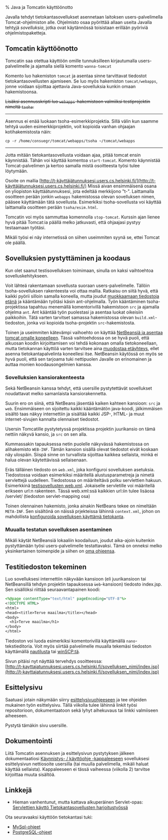 % Java ja Tomcatin käyttöönotto
<!-- tags: viikko1 -->
<!-- order: 1 -->

Javalla tehdyt tietokantasovellukset 
asennetaan laitoksen users-palvelimella Tomcat-ohjelmiston alle.
Ohjelmisto osaa pyörittää allaan useita Javalla tehtyjä *sovelluksia*,
jotka ovat käytännössä toisistaan erillään pyöriviä ohjelmistopaketteja.

## Tomcatin käyttöönotto

Tomcatin saa otettua käyttöön omille tunnuksilleen
kirjautumalla users-palvelimelle ja ajamalla siellä komento `wanna-tomcat`

Komento luo hakemiston `tomcat` ja asentaa sinne tarvittavat tiedostot
tietokantasovellusten ajamiseen.
Se luo myös hakemiston `tomcat/webapps`,
jonne voidaan sijoittaa ajettavia Java-sovelluksia
kunkin omaan hakemistoonsa. 

~~Lisäksi asennusskripti luo `webapps`-hakemistoon valmiiksi testiprojektin nimeltä `tsoha`.~~

-----------

Asennus ei enää luokaan tsoha-esimerkkiprojektia. Sillä välin kun saamme tehtyä uuden esimerkkiprojektin,
voit kopioida vanhan ohjaajan kotihakemistosta näin:

~~~
cp -r /home/consuegr/tomcat/webapps/tsoha ~/tomcat/webapps
~~~

-----------

Jotta mitään tietokantasovellusta voidaan ajaa, pitää tomcat ensin käynnistää.
Tähän voi käyttää komentoa `start-tomcat`.
Komento käynnistää Tomcat-palvelimen ja kertoo samalla
mistä osoitteesta työsi tulee löytymään.

Osoite on mallia
[http://t-käyttäjätunnuksesi.users.cs.helsinki.fi/](http://t-käyttäjätunnuksesi.users.cs.helsinki.fi/)
Missä aivan ensimmäisenä osana on yliopiston käyttäätunnuksesi,
jota edeltää merkkijono "t-".
Laittamalla osoitteen perään jonkin `webapps` hakemistossa olevan
sovelluksen nimen, pääsee käyttämään tätä sovellusta.
Esimerkiksi tsoha-sovellusta voi käyttää laittamalla osoitteen perään `tsoha/esim.html`.

Tomcatin voi myös sammuttaa komennolla `stop-tomcat`.
Kurssin ajan lienee hyvä pitää Tomcat:ia päällä melko jatkuvasti,
että ohjaajasi pystyy testaamaan työtäsi.

Mikäli työsi ei näy internetissä on siihen useimmiten syynä se, ettei Tomcat ole päällä.

## Sovelluksien pystyttäminen ja koodaus

Kun olet saanut testisovelluksen toimimaan,
sinulla on kaksi vaihtoehtoa sovelluskehitykseen.

Voit lähteä rakentamaan sovellusta suoraan users-palvelimelle.
Tällöin tsoha-sovelluksen rakenteesta voi ottaa mallia.
Ratkaisu on siitä hyvä, että kaikki pyörii silloin samalla koneella,
mutta joudut [muokkaamaan tiedostoja etänä](../etamuokkaus.html) 
ja kääntämään työtäsi käsin ant-ohjelmalla.
Työn kääntäminen tsoha-projektissa tapahtuu menemällä komentorivillä hakemistoon `src`
ja ajamalla ohjelma `ant`. Ant kääntää työn puolestasi ja asentaa luokat oikeisiin paikkoihin.
Tätä varten tarvitset samassa hakemistossa olevan `build.xml`-tiedoston, jonka voi kopioida tsoha-projektin `src`-hakemistosta.

Toinen ja useimmiten kätevämpi vaihoehto on käyttää [NetBeansiä ja asentaa tomcat omalle koneelleen](../netbeans/java.html). 
Tässä vaihtoehdossa on se hyvä puoli, että alkuosan koodin kirjoittamisen
voi tehdä kokonaan omalla tietokoneellaan, mutta tietokannan käyttöä varten
tarvitsee aina [muodostaa etäyhteys]({{rootdir}}suunnittelu_ja_tyoymparisto/users/postgres-ssh-tunneli.html),
ellet asenna tietokantapalvelinta koneellesi itse.
NetBeansin käytössä on myös se hyvä puoli, että sen tarjoama
tuki nettipuolen Javalle on erinomainen ja auttaa monien koodausongelmien kanssa.

### Sovelluksien kansiorakenteesta

Sekä NetBeansin kanssa tehdyt, että usersille pystytettävät sovellukset noudattavat
melko samanlaista kansiorakennetta. 

Suurin ero on siinä, että NetBeans jäsentää kaiken kahteen kansioon: `src` ja `web`.
Ensimmäiseen on sijoitettu kaikki kääntämätön java-koodi, jälkimmäisen
sisältö taas näkyy internettiin ja sisältää kaikki JSP-, HTML- ja muut internet-sivujen kannalta olennaiset tiedostot. 

Usersin Tomcatille pystytetyssä projektissa projektin juurikansio on tämä nettiin
näkyvä kansio, ja `src` on sen alla.

Kummassakin tapauksessa netin puolelle näkyvässä hakemistossa on alihakemisto `WEB-INF`.
Tämän kansion sisällä olevat tiedostot eivät koskaan näy ulospäin.
Siispä sinne on turvallista sijoittaa kaikkea sellaista, minkä ei halua
olevan käytettävissä sellaisenaan.

Eräs tälläinen tiedosto on `ẁeb.xml`, joka konfiguroi sovelluksen asetuksia.
Tiedostossa voidaan esimerkiksi määritellä alustusparametreja ja nimetä servlettejä uudelleen. Tiedostossa on määriteltävä polku servlettien hakuun. 
Esimerkkinä [testisovellusten web.xml](http://www.cs.helsinki.fi/u/laine/tikas/material/web.xml).
Jokaiselle servletille voi määritellä erikseen url:n rakenteen. Tässä web.xml:ssä kaikkien url:iin tulee lisäosa /servlet/ (tiedoston servlet-mapping osa)

Toinen olennainen hakemisto, jonka ainakin NetBeans tekee on nimeltään `META-INF`.
Sen sisältönä on näissä prjekteissa lähinnä `context.xml`, 
johon on mahdollista [konfiguroida sovelluksen käyttämä tietokanta]({{rootdir}}koodaaminen/java/tietokantayhteys.html).

### Muualla testatun sovelluksen asentaminen

Mikäli käytät NetBeansiä lokaaliin koodailuun, 
joudut aika-ajoin kuitenkin pystyttämään työsi users-palvelimelle testattavaksi.
Tämä on onneksi melko yksinkertainen toimenpide ja siihen on [oma ohjeensa]({{rootdir}}koodaaminen/java/java-war-paketit.html).

## Testitiedoston tekeminen

Luo sovelluksesi internettiin näkyvään kansioon 
(eli juurikansioon tai NetBeansillä tehdyn projektin tapauksessa `ẁeb`-kansioon)
tiedosto index.jsp. Sen sisällöksi riittää seuraavantapainen koodi:

~~~jsp
<%@page contentType="text/html" pageEncoding="UTF-8"%>
<!DOCTYPE HTML>
<html>
<head><title>Terve maailma</title></head>
<body>
  <h1>Terve maailma</h1>
</body>
</html>
~~~

Tiedoston voi luoda esimerkiksi komentorivillä käyttämällä `nano`-tekstieditoria. Voit myös siirtää palvelimelle muualla tekemäsi
tiedoston käyttämällä
[nautilusta](../etamuokkaus.hml) tai
[winSCP:tä](http://winscp.net/eng/index.php).

Sivun pitäisi nyt näyttää tervehdys osoitteessa: \
[http://t-kayttajatunnuksesi.users.cs.helsinki.fi/sovelluksen_nimi/index.jsp](http://t-kayttajatunnuksesi.users.cs.helsinki.fi/sovelluksen_nimi/index.jsp)


## Esittelysivu

Saatuasi jotain näkymään siirry [esittelysivuohjeeseen]({{rootdir}}aikataulu/viikkopalautukset/esittelysivu.html)
ja tee ohjeiden mukainen työn esittelysivu. 
Tällä viikolla tulee lähinnä linkit työsi repositorioon, 
dokumentaatoon sekä lyhyt aihekuvaus tai linkki valmiiseen aiheeseen.

Pystytä tämäkin sivu usersille.

## Dokumentointi

Liitä Tomcatin asennuksen ja esittelysivun pystytyksen jälkeen dokumentaatiosi [Käynnistys- / käyttöohje -kappaleeseen]({{rootdir}}dokumentaatio-ohje.html#käynnistys--käyttöohje) 
sovelluksesi esittelysivun nettiosoite usersilla (tai muulla palvelimella, mikäli haluat käyttää sellaista).
Kappaleeseen ei tässä vaiheessa (viikolla 2) tarvitse kirjoittaa muuta sisältöä.

## Linkkejä

* Hieman vanhentunut, mutta kattava alkuperäinen Servlet-opas: [Servlettien käyttö Tietokantasovellusten harjoitustyössä](http://www.cs.helsinki.fi/u/laine/tikas/material/servlet_ohje.html)

<next>

Ota seuravaaksi käyttöön tietokantasi tuki:

* [MySql-ohjeet](mysql.html)
* [PostgreSQL-ohjeet](postgresql.html)

</next>
